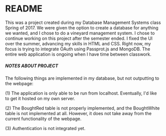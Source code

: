 # README #

This was a project created during my Database Management Systems class Spring of 2017. We were given the option to create a database for anything we wanted, and I chose to do a vineyard management system. I chose to continue working on this project after the semester ended.  I fixed the UI over the summer, advancing my skills in HTML and CSS. Right now, my focus is trying to integrate OAuth using Passprot.js and MongoDB. The entire web application is ongoing when I have time between classwork. 



##### NOTES ABOUT PROJECT ######

The following things are implemented in my database, but not outputting to the webpage: 

(1) The application is only able to be run from localhost. Eventually, I'd like to get it hosted on my own server. 

(2) The BoughtRed table is not properly implemented, and the BoughtWhite table is not implemented at all. However, it does not take away from the current functionality of the webpage.

(3) Authentication is not integrated yet. 

